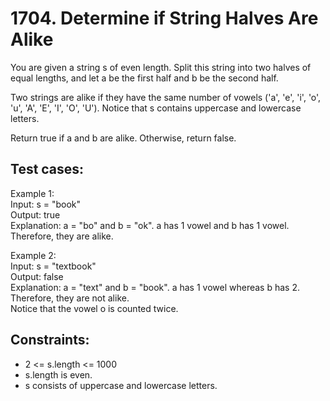 # 1704. Determine if String Halves Are Alike

You are given a string s of even length. Split this string into two halves of equal lengths, and let a be the first half and b be the second half.

Two strings are alike if they have the same number of vowels ('a', 'e', 'i', 'o', 'u', 'A', 'E', 'I', 'O', 'U'). Notice that s contains uppercase and lowercase letters.

Return true if a and b are alike. Otherwise, return false.

## Test cases:

Example 1: \
Input: s = "book" \
Output: true \
Explanation: a = "bo" and b = "ok". a has 1 vowel and b has 1 vowel. Therefore, they are alike.

Example 2: \
Input: s = "textbook" \
Output: false \
Explanation: a = "text" and b = "book". a has 1 vowel whereas b has 2. Therefore, they are not alike. \
Notice that the vowel o is counted twice.

## Constraints:

- 2 <= s.length <= 1000
- s.length is even.
- s consists of uppercase and lowercase letters.
